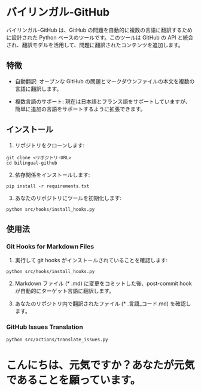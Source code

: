 # バイリンガル-GitHub

バイリンガル-GitHub は、GitHub の問題を自動的に複数の言語に翻訳するために設計された Python ベースのツールです。このツールは GitHub の API と統合され、翻訳モデルを活用して、問題に翻訳されたコンテンツを追加します。

## 特徴

- 自動翻訳: オープンな GitHub の問題とマークダウンファイルの本文を複数の言語に翻訳します。

- 複数言語のサポート: 現在は日本語とフランス語をサポートしていますが、簡単に追加の言語をサポートするように拡張できます。

## インストール

1. リポジトリをクローンします:

```
git clone <リポジトリ-URL>
cd bilingual-github
```

2. 依存関係をインストールします:

```
pip install -r requirements.txt
```

3. あなたのリポジトリにツールを初期化します:

```
python src/hooks/install_hooks.py
```

## 使用法

### Git Hooks for Markdown Files

1. 実行して git hooks がインストールされていることを確認します:

```
python src/hooks/install_hooks.py
```

2. Markdown ファイル (* .md) に変更をコミットした後、post-commit hook が自動的にターゲット言語に翻訳します。

3. あなたのリポジトリ内で翻訳されたファイル (* .言語_コード.md) を確認します。

### GitHub Issues Translation

```
python src/actions/translate_issues.py
```

# こんにちは、元気ですか？あなたが元気であることを願っています。